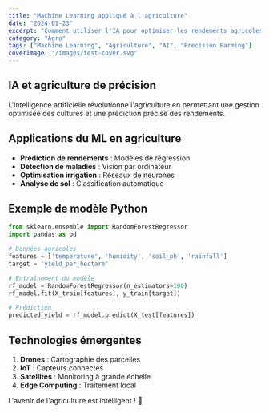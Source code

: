 ```yaml
---
title: "Machine Learning appliqué à l'agriculture"
date: "2024-01-23"
excerpt: "Comment utiliser l'IA pour optimiser les rendements agricoles et surveiller les cultures"
category: "Agro"
tags: ["Machine Learning", "Agriculture", "AI", "Precision Farming"]
coverImage: "/images/test-cover.svg"
---
```


## IA et agriculture de précision

L'intelligence artificielle révolutionne l'agriculture en permettant une gestion optimisée des cultures et une prédiction précise des rendements.

## Applications du ML en agriculture

- **Prédiction de rendements** : Modèles de régression
- **Détection de maladies** : Vision par ordinateur
- **Optimisation irrigation** : Réseaux de neurones
- **Analyse de sol** : Classification automatique

## Exemple de modèle Python

```python
from sklearn.ensemble import RandomForestRegressor
import pandas as pd

# Données agricoles
features = ['temperature', 'humidity', 'soil_ph', 'rainfall']
target = 'yield_per_hectare'

# Entraînement du modèle
rf_model = RandomForestRegressor(n_estimators=100)
rf_model.fit(X_train[features], y_train[target])

# Prédiction
predicted_yield = rf_model.predict(X_test[features])
```

## Technologies émergentes

1. **Drones** : Cartographie des parcelles
2. **IoT** : Capteurs connectés
3. **Satellites** : Monitoring à grande échelle
4. **Edge Computing** : Traitement local

L'avenir de l'agriculture est intelligent ! 🌾
